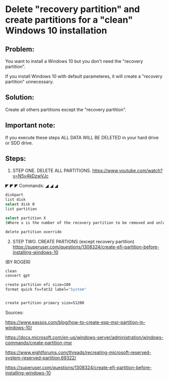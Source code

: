 # Delete "recovery partition" and create partitions for a "clean" Windows 10 installation 


## Problem:
You want to install a Windows 10 but you don't need the "recovery partition".

If you install Windows 10 with default parameteres, it will create a "recovery partition" unnecessary.

## Solution:
Create all others partitions except the "recovery partition".

## Important note:
If you execute these steps ALL DATA WILL BE DELETED in your hard drive or SDD drive.

## Steps:



1. STEP ONE. DELETE ALL PARTITIONS.
https://www.youtube.com/watch?v=N5v4kDzwVJc

◤ ◤ ◤ Commands: ◢ ◢ ◢

```bash
diskpart
list disk
select disk 0
list partition

select partition X
(Where x is the number of the recovery partition to be removed and unlocked its space. Be careful with the number of this partition, as   wrong number may get data wipes off.)

delete partition override 
```

2. STEP TWO. CREATE PARTIONS (except recovery partition)
<https://superuser.com/questions/1308324/create-efi-partition-before-installing-windows-10>

(BY ROGER)
```bash
clean
convert gpt

create partition efi size=100
format quick fs=fat32 label="System"


create partition primary size=51200
```







Sources:

<https://www.eassos.com/blog/how-to-create-esp-msr-partition-in-windows-10/>

<https://docs.microsoft.com/en-us/windows-server/administration/windows-commands/create-partition-msr>

<https://www.eightforums.com/threads/recreating-microsoft-reserved-system-reserved-partition.69322/>

https://superuser.com/questions/1308324/create-efi-partition-before-installing-windows-10
